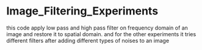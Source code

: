 # Image_Filtering_Experiments
this code apply low pass and high pass filter on frequency domain of an image and restore it to spatial domain. and for the other experiments it tries different filters after adding different types of noises to an image
